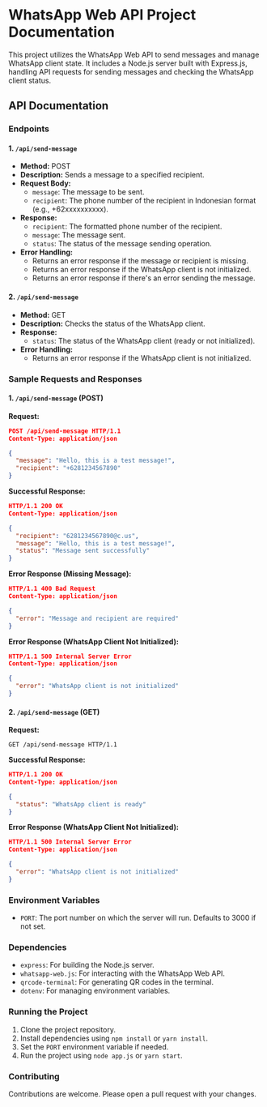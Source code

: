 # WhatsApp Web API Project Documentation

This project utilizes the WhatsApp Web API to send messages and manage WhatsApp client state. It includes a Node.js server built with Express.js, handling API requests for sending messages and checking the WhatsApp client status.

## API Documentation

### Endpoints

#### 1. `/api/send-message`

* **Method:** POST
* **Description:** Sends a message to a specified recipient.
* **Request Body:**
	+ `message`: The message to be sent.
	+ `recipient`: The phone number of the recipient in Indonesian format (e.g., +62xxxxxxxxxx).
* **Response:**
	+ `recipient`: The formatted phone number of the recipient.
	+ `message`: The message sent.
	+ `status`: The status of the message sending operation.
* **Error Handling:**
	+ Returns an error response if the message or recipient is missing.
	+ Returns an error response if the WhatsApp client is not initialized.
	+ Returns an error response if there's an error sending the message.

#### 2. `/api/send-message`

* **Method:** GET
* **Description:** Checks the status of the WhatsApp client.
* **Response:**
	+ `status`: The status of the WhatsApp client (ready or not initialized).
* **Error Handling:**
	+ Returns an error response if the WhatsApp client is not initialized.

### Sample Requests and Responses

#### 1. `/api/send-message` (POST)

**Request:**
```json
POST /api/send-message HTTP/1.1
Content-Type: application/json

{
  "message": "Hello, this is a test message!",
  "recipient": "+6281234567890"
}
```

**Successful Response:**
```json
HTTP/1.1 200 OK
Content-Type: application/json

{
  "recipient": "6281234567890@c.us",
  "message": "Hello, this is a test message!",
  "status": "Message sent successfully"
}
```

**Error Response (Missing Message):**
```json
HTTP/1.1 400 Bad Request
Content-Type: application/json

{
  "error": "Message and recipient are required"
}
```

**Error Response (WhatsApp Client Not Initialized):**
```json
HTTP/1.1 500 Internal Server Error
Content-Type: application/json

{
  "error": "WhatsApp client is not initialized"
}
```

#### 2. `/api/send-message` (GET)

**Request:**
```http
GET /api/send-message HTTP/1.1
```

**Successful Response:**
```json
HTTP/1.1 200 OK
Content-Type: application/json

{
  "status": "WhatsApp client is ready"
}
```

**Error Response (WhatsApp Client Not Initialized):**
```json
HTTP/1.1 500 Internal Server Error
Content-Type: application/json

{
  "error": "WhatsApp client is not initialized"
}
```

### Environment Variables

* `PORT`: The port number on which the server will run. Defaults to 3000 if not set.

### Dependencies

* `express`: For building the Node.js server.
* `whatsapp-web.js`: For interacting with the WhatsApp Web API.
* `qrcode-terminal`: For generating QR codes in the terminal.
* `dotenv`: For managing environment variables.

### Running the Project

1. Clone the project repository.
2. Install dependencies using `npm install` or `yarn install`.
3. Set the `PORT` environment variable if needed.
4. Run the project using `node app.js` or `yarn start`.

### Contributing

Contributions are welcome. Please open a pull request with your changes.


